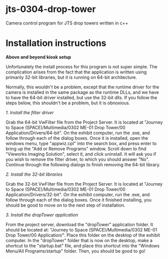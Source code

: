 # jts-0304-drop-tower
Camera control program for JTS drop towers written in c++

# Installation instructions

**Above and beyond kiosk setup**

Unfortunately the install process for this program is not super simple. The complication arises from the fact that the application is written using primarily 32-bit libraries, but it is running on 64-bit architecture. 

Normally, this wouldn't be a problem, except that the runtime driver for the camera is installed in the same package as the runtime DLLs, and we have to have the 64-bit driver installed, but use the 32-bit dlls. If you follow the steps below, this shouldn't be a problem, but it is obnoxious.

*1. Install the filter driver*

Grab the 64-bit VwFilter file from the Project Server. It is located at "Journey to Space (SPACE)/Multimedia/0302 ME-01 Drop Tower/00 Application/Drivers/64-bit". On the exhibit computer, run the .exe, and follow through each of the dialog boxes. Once it is installed, open the windows menu, type "appwiz.cpl" into the search box, and press enter to bring up the "Add or Remove Programs" window. Scroll down to find "Vieworks Imaging Solution", select it, and click uninstall. It will ask you if you wish to remove the filter driver, to which you should answer "No". Continue through the following dialogs to finish removing the 64-bit library.

*2. Install the 32-bit libraries*

Grab the 32-bit VwFilter file from the Project Server. It is located at "Journey to Space (SPACE)/Multimedia/0302 ME-01 Drop Tower/00 Application/Drivers/32-bit". On the exhibit computer, run the .exe, and follow through each of the dialog boxes. Once it finished installing, you should be good to move on to the next step of installation.

*3. Install the dropTower application*

From the project server, download the "dropTower" application folder. It should be located at: "Journey to Space (SPACE)/Multimedia/0302 ME-01 Drop Tower/00 Application/". Place this folder on the desktop of the exhibit computer. In the "dropTower" folder that is now on the desktop, make a shortcut to the "startup.bat" file, and place this shortcut into the "Windows Menu/All Programs/startup" folder. Then, you should be good to go! 
